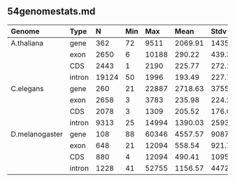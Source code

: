 ## 54genomestats.md ## 

| Genome         | Type |  N   | Min |  Max  | Mean    | Stdv    | Med     |
|:---------------|:-----|:-----|:----|:------|:--------|:--------|:--------|
| A.thaliana     | gene |  362 | 72  | 9511  | 2069.91 | 1435.42 | 1892.50 |
| 			     | exon | 2650 |  6  | 10188 |  290.22 |  439.30 |  162.00 |  
| 			     | CDS  | 2443 |  1  |  2190 |  225.77 |  272.15 |  137.00 |
| 			     |intron|19124 | 50  |  1996 |  193.49 |  227.76 |  106.00 |
| C.elegans      | gene |  260 | 21  | 22887 | 2718.63 | 3755.19 | 1473.00 |
|  			     | exon | 2658 |  3  | 3783  |  235.98 |  224.25 |  162.50 |
|  			     | CDS  | 2078 |  3  |  1309 |  205.52 |  176.02 |  153.00 |
|  			     |intron| 9313 | 25  | 14994 | 1390.03 | 2593.43 |  410.00 |
| D.melanogaster | gene |  108 | 88  | 60346 | 4557.57 | 9087.40 | 1765.00 |
|  			     | exon |  648 | 21  | 12094 |  558.54 |  921.76 |  287.00 |
| 			     | CDS  |  880 |  4  | 12094 |  490.41 | 1095.56 |  214.00 |
| 				 |intron| 1228 | 41  | 52755 | 1156.57 | 4472.20 |   87.00 |